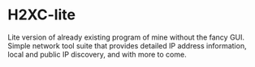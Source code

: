 # H2XC-lite
Lite version of already existing program of mine without the fancy GUI. Simple network tool suite that provides detailed IP address information, local and public IP discovery, and with more to come.
